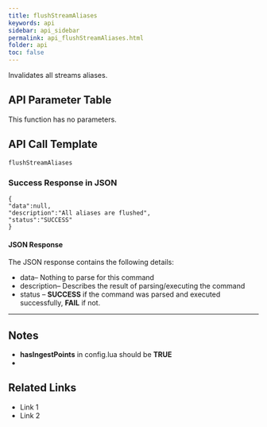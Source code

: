 ```yaml
---
title: flushStreamAliases
keywords: api
sidebar: api_sidebar
permalink: api_flushStreamAliases.html
folder: api
toc: false
---
```




Invalidates all streams aliases.





## API Parameter Table

This function has no parameters.



## API Call Template

``` 
flushStreamAliases
```



### Success Response in JSON

``` 
{
"data":null,
"description":"All aliases are flushed",
"status":"SUCCESS"
}
```



#### JSON Response

The JSON response contains the following details:

- data– Nothing to parse for this command
- description– Describes the result of parsing/executing the command
- status – **SUCCESS** if the command was parsed and executed successfully, **FAIL** if not.

------

## Notes

- **hasIngestPoints** in config.lua should be **TRUE**
- ​





## **Related Links**

- Link 1
- Link 2